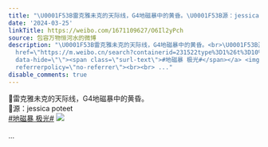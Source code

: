 ```yaml
---
title: "\U0001F53B雷克雅未克的天际线，G4地磁暴中的黄昏。\U0001F53B源：jessica poteet #地磁暴 极光# [图片]"
date: '2024-03-25'
linkTitle: https://weibo.com/1671109627/O6Il2yPch
source: 包容万物恒河水的微博
description: "\U0001F53B雷克雅未克的天际线，G4地磁暴中的黄昏。<br>\U0001F53B源：jessica poteet <br><a
  href=\"https://m.weibo.cn/search?containerid=231522type%3D1%26t%3D10%26q%3D%23%E5%9C%B0%E7%A3%81%E6%9A%B4+%E6%9E%81%E5%85%89%23&amp;extparam=%23%E5%9C%B0%E7%A3%81%E6%9A%B4+%E6%9E%81%E5%85%89%23\"
  data-hide=\"\"><span class=\"surl-text\">#地磁暴 极光#</span></a> <img style=\"\" src=\"https://tvax4.sinaimg.cn/large/639b1bfbly1ho3t6www27j21kw17wqv5.jpg\"
  referrerpolicy=\"no-referrer\"><br><br> ..."
disable_comments: true
---
```

🔻雷克雅未克的天际线，G4地磁暴中的黄昏。<br>🔻源：jessica poteet <br><a href="https://m.weibo.cn/search?containerid=231522type%3D1%26t%3D10%26q%3D%23%E5%9C%B0%E7%A3%81%E6%9A%B4+%E6%9E%81%E5%85%89%23&amp;extparam=%23%E5%9C%B0%E7%A3%81%E6%9A%B4+%E6%9E%81%E5%85%89%23" data-hide=""><span class="surl-text">#地磁暴 极光#</span></a> <img style="" src="https://tvax4.sinaimg.cn/large/639b1bfbly1ho3t6www27j21kw17wqv5.jpg" referrerpolicy="no-referrer"><br><br> ...